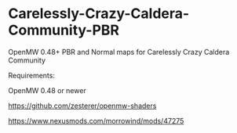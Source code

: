 # Carelessly-Crazy-Caldera-Community-PBR
OpenMW 0.48+  PBR and Normal maps for Carelessly Crazy Caldera Community

Requirements:

OpenMW 0.48 or newer

https://github.com/zesterer/openmw-shaders

https://www.nexusmods.com/morrowind/mods/47275
